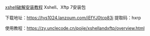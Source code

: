[xshell破解安装教程](https://www.bilibili.com/read/cv23139638)
Xshell、Xftp 7安装包

下载地址：https://tys1024.lanzoum.com/iEfYJ0tcp83i
提取码：hxrp

使用教程：https://zy.unclecode.cn/pojie/xshellandxftp/overview.html